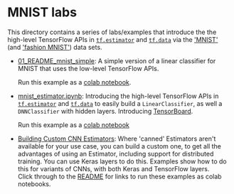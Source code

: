 
# MNIST labs

This directory contains a series of labs/examples that introduce the the high-level TensorFlow APIs in [`tf.estimator`](https://www.tensorflow.org/api_docs/python/tf/estimator) and [`tf.data`](https://www.tensorflow.org/api_docs/python/tf/data) via the ['MNIST'](http://yann.lecun.com/exdb/mnist/) (and ['fashion MNIST'](https://github.com/zalandoresearch/fashion-mnist)) data sets.

- [01_README_mnist_simple](./01_README_mnist_simple.md): A simple version of a linear classifier for MNIST that uses the low-level TensorFlow APIs.

   Run this example as a [colab notebook](https://colab.sandbox.google.com/github/amygdala/tensorflow-workshop/blob/master/workshop_sections/mnist_series/mnist_simple.ipynb).

- [mnist_estimator.ipynb](./mnist_estimator.ipynb): Introducing the high-level TensorFlow APIs in [`tf.estimator`](https://www.tensorflow.org/api_docs/python/tf/estimator) and [`tf.data`](https://www.tensorflow.org/api_docs/python/tf/data) to easily build a `LinearClassifier`, as well a `DNNClassifier` with hidden layers. Introducing [TensorBoard](https://www.tensorflow.org/get_started/summaries_and_tensorboard).

   Run this example as a [colab notebook](https://colab.sandbox.google.com/github/amygdala/tensorflow-workshop/blob/master/workshop_sections/mnist_series/mnist_estimator.ipynb)

- [Building Custom CNN Estimators](mnist_cnn_custom_estimator): Where 'canned' Estimators aren't available for your use case, you can build a custom one, to get all the advantages of using an Estimator, including support for distributed training. You can use Keras layers to do this. Examples show how to do this for variants of CNNs, with both Keras and TensorFlow layers.  
Click through to the [README](mnist_cnn_custom_estimator/README.md) for links to run these examples as colab notebooks.

